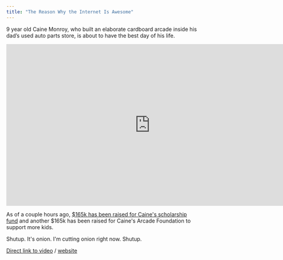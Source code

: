 ```yaml
---
title: "The Reason Why the Internet Is Awesome"
---
```

<p>9 year old Caine Monroy, who built an elaborate cardboard arcade inside his dad’s used auto parts store, is about to have the best day of his life.</p>
<p><iframe src="https://player.vimeo.com/video/40000072?title=0&amp;byline=0&amp;portrait=0&amp;color=999999" width="760" height="428" frameborder="0" webkitAllowFullScreen mozallowfullscreen allowFullScreen></iframe></p>
<p>As of a couple hours ago, <a href="https://www.facebook.com/cainesarcade/posts/154074761386062">$165k has been raised for Caine's scholarship fund</a> and another $165k has been raised for Caine's Arcade Foundation to support more kids.</p>
<p>Shutup. It's onion. I'm cutting onion right now. Shutup.</p>
<p><a href="https://vimeo.com/40000072">Direct link to video</a> / <a href="https://cainesarcade.com/">website</a></p>
